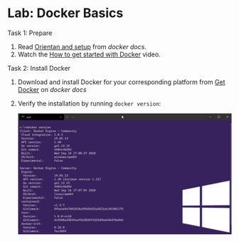 # Lab: Docker Basics

Task 1: Prepare 
1. Read [Orientan and setup](https://docs.docker.com/get-started/) from *docker docs*.  
2. Watch the [How to get started with Docker](https://youtu.be/fqMOX6JJhGo) video.

Task 2: Install Docker 
1. Download and install Docker for your corresponding platform from [Get Docker](https://docs.docker.com/get-docker/) on *docker docs*  
2. Verify the installation by running `docker version`:

    ![](../../img/lab.wt_docker_version.png)